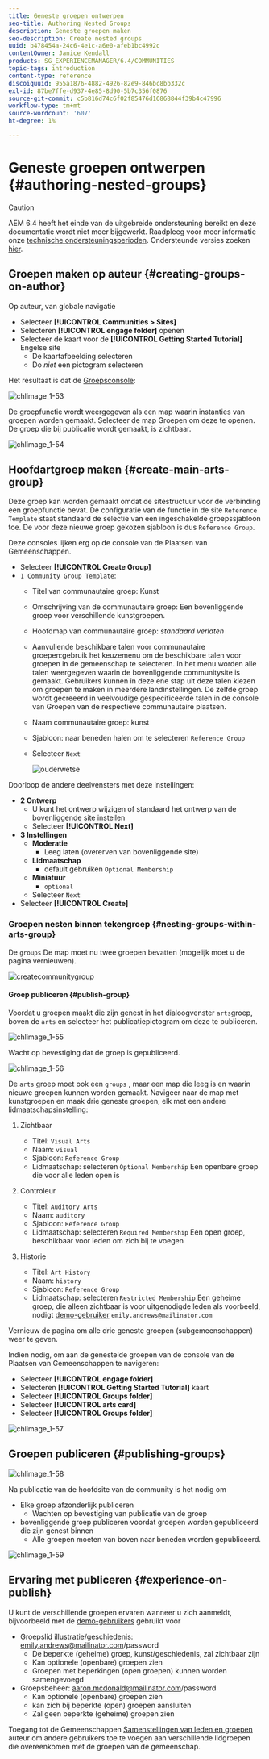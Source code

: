 ```yaml
---
title: Geneste groepen ontwerpen
seo-title: Authoring Nested Groups
description: Geneste groepen maken
seo-description: Create nested groups
uuid: b478454a-24c6-4e1c-a6e0-afeb1bc4992c
contentOwner: Janice Kendall
products: SG_EXPERIENCEMANAGER/6.4/COMMUNITIES
topic-tags: introduction
content-type: reference
discoiquuid: 955a1876-4882-4926-82e9-846bc8bb332c
exl-id: 87be7ffe-d937-4e85-8d90-5b7c356f0876
source-git-commit: c5b816d74c6f02f85476d16868844f39b4c47996
workflow-type: tm+mt
source-wordcount: '607'
ht-degree: 1%

---
```


# Geneste groepen ontwerpen {#authoring-nested-groups}

>[!CAUTION]
>
>AEM 6.4 heeft het einde van de uitgebreide ondersteuning bereikt en deze documentatie wordt niet meer bijgewerkt. Raadpleeg voor meer informatie onze [technische ondersteuningsperioden](https://helpx.adobe.com/support/programs/eol-matrix.html). Ondersteunde versies zoeken [hier](https://experienceleague.adobe.com/docs/).

## Groepen maken op auteur {#creating-groups-on-author}

Op auteur, van globale navigatie

* Selecteer **[!UICONTROL Communities > Sites]**
* Selecteren **[!UICONTROL engage folder]** openen
* Selecteer de kaart voor de **[!UICONTROL Getting Started Tutorial]**  Engelse site
   * De kaartafbeelding selecteren
   * Do *niet* een pictogram selecteren

Het resultaat is dat de [Groepsconsole](groups.md):

![chlimage_1-53](assets/chlimage_1-53.png)

De groepfunctie wordt weergegeven als een map waarin instanties van groepen worden gemaakt. Selecteer de map Groepen om deze te openen. De groep die bij publicatie wordt gemaakt, is zichtbaar.

![chlimage_1-54](assets/chlimage_1-54.png)

## Hoofdartgroep maken {#create-main-arts-group}

Deze groep kan worden gemaakt omdat de sitestructuur voor de verbinding een groepfunctie bevat. De configuratie van de functie in de site `Reference Template` staat standaard de selectie van een ingeschakelde groepssjabloon toe. De voor deze nieuwe groep gekozen sjabloon is dus `Reference Group`.

Deze consoles lijken erg op de console van de Plaatsen van Gemeenschappen.

* Selecteer **[!UICONTROL Create Group]**
* `1 Community Group Template`:
   * Titel van communautaire groep: Kunst
   * Omschrijving van de communautaire groep: Een bovenliggende groep voor verschillende kunstgroepen.
   * Hoofdmap van communautaire groep: *standaard verlaten*
   * Aanvullende beschikbare talen voor communautaire groepen:gebruik het keuzemenu om de beschikbare talen voor groepen in de gemeenschap te selecteren. In het menu worden alle talen weergegeven waarin de bovenliggende communitysite is gemaakt. Gebruikers kunnen in deze ene stap uit deze talen kiezen om groepen te maken in meerdere landinstellingen. De zelfde groep wordt gecreeerd in veelvoudige gespecificeerde talen in de console van Groepen van de respectieve communautaire plaatsen.
   * Naam communautaire groep: kunst
   * Sjabloon: naar beneden halen om te selecteren `Reference Group`
   * Selecteer `Next`

      ![ouderwetse](assets/parenttonestedgroup.png)

Doorloop de andere deelvensters met deze instellingen:

* **2 Ontwerp**
   * U kunt het ontwerp wijzigen of standaard het ontwerp van de bovenliggende site instellen
   * Selecteer **[!UICONTROL Next]**
* **3 Instellingen**
   * **Moderatie**
      * Leeg laten (overerven van bovenliggende site)
   * **Lidmaatschap**
      * default gebruiken `Optional Membership`
   * **Miniatuur**
      * `optional`
   * Selecteer `Next`
* Selecteer **[!UICONTROL Create]**

### Groepen nesten binnen tekengroep {#nesting-groups-within-arts-group}

De `groups` De map moet nu twee groepen bevatten (mogelijk moet u de pagina vernieuwen).

![createcommunitygroup](assets/createcommunitygroup.png)

#### Groep publiceren {#publish-group}

Voordat u groepen maakt die zijn genest in het dialoogvenster `arts`groep, boven de `arts` en selecteer het publicatiepictogram om deze te publiceren.

![chlimage_1-55](assets/chlimage_1-55.png)

Wacht op bevestiging dat de groep is gepubliceerd.

![chlimage_1-56](assets/chlimage_1-56.png)

De `arts` groep moet ook een `groups` , maar een map die leeg is en waarin nieuwe groepen kunnen worden gemaakt. Navigeer naar de map met kunstgroepen en maak drie geneste groepen, elk met een andere lidmaatschapsinstelling:

1. Zichtbaar
   * Titel: `Visual Arts`
   * Naam: `visual`
   * Sjabloon: `Reference Group`
   * Lidmaatschap: selecteren `Optional Membership`
Een openbare groep die voor alle leden open is
1. Controleur
   * Titel: `Auditory Arts`
   * Naam: `auditory`
   * Sjabloon: `Reference Group`
   * Lidmaatschap: selecteren `Required Membership`
Een open groep, beschikbaar voor leden om zich bij te voegen

1. Historie

   * Titel: `Art History`
   * Naam: `history`
   * Sjabloon: `Reference Group`
   * Lidmaatschap: selecteren `Restricted Membership`
Een geheime groep, die alleen zichtbaar is voor uitgenodigde leden als voorbeeld, nodigt 
[demo-gebruiker](tutorials.md#demo-users) `emily.andrews@mailinator.com`

Vernieuw de pagina om alle drie geneste groepen (subgemeenschappen) weer te geven.

Indien nodig, om aan de genestelde groepen van de console van de Plaatsen van Gemeenschappen te navigeren:

* Selecteer **[!UICONTROL engage folder]**
* Selecteren **[!UICONTROL Getting Started Tutorial]** kaart
* Selecteer **[!UICONTROL Groups folder]**
* Selecteer **[!UICONTROL arts card]**
* Selecteer **[!UICONTROL Groups folder]**

![chlimage_1-57](assets/chlimage_1-57.png)

## Groepen publiceren {#publishing-groups}

![chlimage_1-58](assets/chlimage_1-58.png)

Na publicatie van de hoofdsite van de community is het nodig om

* Elke groep afzonderlijk publiceren
   * Wachten op bevestiging van publicatie van de groep
* bovenliggende groep publiceren voordat groepen worden gepubliceerd die zijn genest binnen
   * Alle groepen moeten van boven naar beneden worden gepubliceerd.

![chlimage_1-59](assets/chlimage_1-59.png)

## Ervaring met publiceren {#experience-on-publish}

U kunt de verschillende groepen ervaren wanneer u zich aanmeldt, bijvoorbeeld met de [demo-gebruikers](tutorials.md#demo-users) gebruikt voor

* Groepslid illustratie/geschiedenis: emily.andrews@mailinator.com/password
   * De beperkte (geheime) groep, kunst/geschiedenis, zal zichtbaar zijn
   * Kan optionele (openbare) groepen zien
   * Groepen met beperkingen (open groepen) kunnen worden samengevoegd
* Groepsbeheer: aaron.mcdonald@mailinator.com/password
   * Kan optionele (openbare) groepen zien
   * kan zich bij beperkte (open) groepen aansluiten
   * Zal geen beperkte (geheime) groepen zien

Toegang tot de Gemeenschappen [Samenstellingen van leden en groepen](members.md) auteur om andere gebruikers toe te voegen aan verschillende lidgroepen die overeenkomen met de groepen van de gemeenschap.
